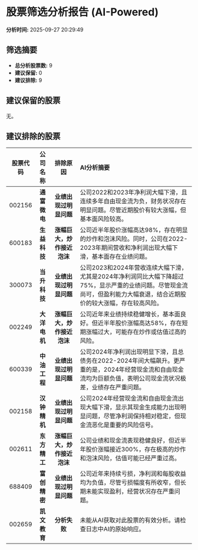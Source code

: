 # 股票筛选分析报告 (AI-Powered)

**分析时间:** 2025-09-27 20:29:49

## 筛选摘要

- **总分析股票数:** 9
- **建议保留:** 0
- **建议排除:** 9

## 建议保留的股票

无。


## 建议排除的股票

| 股票代码 | 公司名称 | 排除原因 | AI分析摘要 |
|:---:|:---:|:---:|:---|
| 002156 | **通富微电** | **业绩出现过明显问题** | 公司2022和2023年净利润大幅下滑，且连续多年自由现金流为负，财务状况存在明显问题。尽管近期股价有较大涨幅，但基本面风险较高。 |
| 600183 | **生益科技** | **涨幅巨大，炒作接近泡沫** | 公司近半年股价涨幅高达98%，存在明显的炒作和泡沫风险。同时，公司在2022-2023年期间营收和净利润出现大幅下滑，基本面存在业绩问题。 |
| 300073 | **当升科技** | **业绩出现过明显问题** | 公司2023和2024年营收连续大幅下滑，尤其是2024年净利润同比大幅下降超过75%，显示严重的业绩问题。尽管现金流尚可，但盈利能力大幅衰退，结合近期股价的较大涨幅，存在较高风险。 |
| 002249 | **大洋电机** | **涨幅巨大，炒作接近泡沫** | 公司近年来业绩持续稳健增长，基本面良好。但近半年股价涨幅高达58%，存在短期涨幅过大，可能存在炒作或估值过高的风险。 |
| 600339 | **中油工程** | **业绩出现过明显问题** | 公司2024年净利润出现明显下滑，且总债务在2022-2024年间大幅飙升。更严重的是，2024年经营现金流和自由现金流均为巨额负值，表明公司现金流状况极差，业绩存在严重问题。 |
| 002158 | **汉钟精机** | **业绩出现过明显问题** | 公司2024年经营现金流和自由现金流出现大幅下滑，显示其现金生成能力出现明显问题，尽管净利润保持相对稳定，但现金流恶化是重要的风险信号。 |
| 002611 | **东方精工** | **涨幅巨大，炒作接近泡沫** | 公司业绩和现金流表现稳健良好，但近半年股价涨幅接近300%，存在极高的炒作和泡沫风险，估值可能已经严重过高。 |
| 688409 | **富创精密** | **业绩出现过明显问题** | 公司近年来持续亏损，净利润和每股收益均为负值，尽管亏损幅度有所收窄，但长期未能实现盈利，经营状况存在严重问题。 |
| 002659 | **凯文教育** | **分析失败** | 未能从AI获取对此股票的有效分析。请检查日志中AI的原始响应。 |
